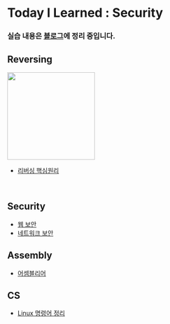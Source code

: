 # Today I Learned : Security 

### 실습 내용은 [블로그](https://velog.io/@wdy)에 정리 중입니다.

## Reversing
<img src="Reversing/img/ReversingCore.jpg" width="200" style="border: 3 solid black">

* [리버싱 핵심원리](https://github.com/waeandway/TIL/blob/master/Reversing/ReversingCore/ReversingCore.md)

<br>

## Security
* [웹 보안](https://github.com/waeandway/TIL/blob/master/Web-Security/Web-Security.md)
* [네트워크 보안](https://github.com/waeandway/TIL/blob/master/Network-Security/LIST.md)

## Assembly
* [어셈블리어](https://github.com/waeandway/TIL/blob/master/Assembly/Assembly.md)

## CS
* [Linux 명령어 정리](https://github.com/waeandway/TIL/blob/master/CS/LinuxCmd.md)
